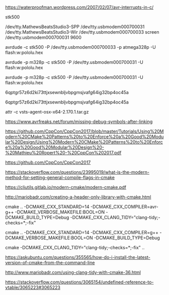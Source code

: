https://waterproofman.wordpress.com/2007/02/07/avr-interrupts-in-c/

stk500

/dev/tty.MathewsBeatsStudio3-SPP	/dev/tty.usbmodem000700031
/dev/tty.MathewsBeatsStudio3-Wir	/dev/tty.usbmodem000700033
screen /dev/tty.usbmodem000700031 9600


avrdude -c stk500 -P /dev/tty.usbmodem000700033 -p atmega328p -U flash:w:pololu.hex

avrdude -p m328p -c stk500 -P /dev/tty.usbmodem000700031 -U flash:w:pololu.hex

avrdude -p m328p -c stk500 -P /dev/tty.usbmodem000700031 -U flash:w:pololu.hex

6qptgr57z6d2ki73ttjxsewnbljvbpgmsjvafg64ig32bp4oc45a

6qptgr57z6d2ki73ttjxsewnbljvbpgmsjvafg64ig32bp4oc45a

attr -c vsts-agent-osx-x64-2.170.1.tar.gz

https://www.avrfreaks.net/forum/missing-debug-symbols-after-linking

https://github.com/CppCon/CppCon2017/blob/master/Tutorials/Using%20Modern%20CMake%20Patterns%20to%20Enforce%20a%20Good%20Modular%20Design/Using%20Modern%20CMake%20Patterns%20to%20Enforce%20a%20Good%20Modular%20Design%20-%20Mathieu%20Ropert%20-%20CppCon%202017.pdf


https://github.com/CppCon/CppCon2017

https://stackoverflow.com/questions/23995019/what-is-the-modern-method-for-setting-general-compile-flags-in-cmake

https://cliutils.gitlab.io/modern-cmake/modern-cmake.pdf

http://mariobadr.com/creating-a-header-only-library-with-cmake.html


cmake .. -DCMAKE_CXX_STANDARD=14 -DCMAKE_CXX_COMPILER=avr-g++ -DCMAKE_VERBOSE_MAKEFILE:BOOL=ON -DCMAKE_BUILD_TYPE=Debug -DCMAKE_CXX_CLANG_TIDY="clang-tidy;-checks=*;-fix"

cmake .. -DCMAKE_CXX_STANDARD=14 -DCMAKE_CXX_COMPILER=g++ -DCMAKE_VERBOSE_MAKEFILE:BOOL=ON -DCMAKE_BUILD_TYPE=Debug


cmake -DCMAKE_CXX_CLANG_TIDY="clang-tidy;-checks=*;-fix" ..

https://askubuntu.com/questions/355565/how-do-i-install-the-latest-version-of-cmake-from-the-command-line

http://www.mariobadr.com/using-clang-tidy-with-cmake-36.html


https://stackoverflow.com/questions/3065154/undefined-reference-to-vtable/3065223#3065223

